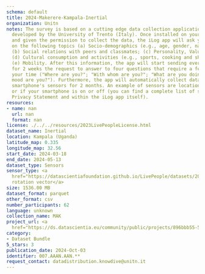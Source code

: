 ```yaml
---
schema: default
title: 2024-Makerere-Kampala-Inertial
organization: Unitn
notes: The survey is based on a cutting edge data collection application called iLog1,
  developed by the University of Trento (Italy). Once installed on your smartphone
  and given the permission to collect the data, the iLog app will ask you information
  on the following topics (a) Socio-demographics (e.g., age, gender, nationality);
  (b) Social relations with peers and classmates; (c) Personality, Values and Competences;
  (d) Cultural consumption and activities (e.g., sports, cooking and shopping habits);
  (e) Mobility. After this information, the app will start sending every 30 minutes
  for 2 weeks the request to answer to four questions that require a few seconds of
  your time ("Where are you?"; "With whom are you?"; "What are you doing?"; and "What
  mood are you?"). Furthermore, the app will automatically collect data from your
  smartphone's sensors for 2 months. An example of sensors are location, bluetooth
  or if your smartphone is on or off (you can find a complete list of sensors in the
  Privacy Statement and within the iLog app itself).
resources:
- name: nan
  url: nan
  format: nan
license: ./../../resources/2023LivePeopleLicense.html
dataset_name: Inertial
location: Kampala (Uganda)
latitude_map: 0.335
longitude_map: 32.56
start_date: 2024-03-18
end_date: 2024-05-13
dataset_type: Sensors
sensor_type: <a 
  href="https://datascientiafoundation.github.io/LivePeople/datasets/2024-MAK-Kampala-Geomagnetic%20Rotation%20Vector/">Geomagnetic
  rotation vector</a>
size: 1536.00 MB
dataset_format: parquet
other_format: csv
number_participants: 62
language: unknown
collection_name: MAK
project_url: <a 
  href="https://ds.datascientia.eu/community/public/projects/896bbb55-5ee2-4653-9b43-69cc88633ec16">https://ds.datascientia.eu/community/public/projects/896bbb55-5ee2-4653-9b43-69cc88633ec16</a>
category:
- Dataset Bundle
5_stars: 3
publication_date: 2024-Oct-03
identifier: 007.AAAN.AAN.**
request_contact: datadistribution.knowdive@unitn.it
---
```


